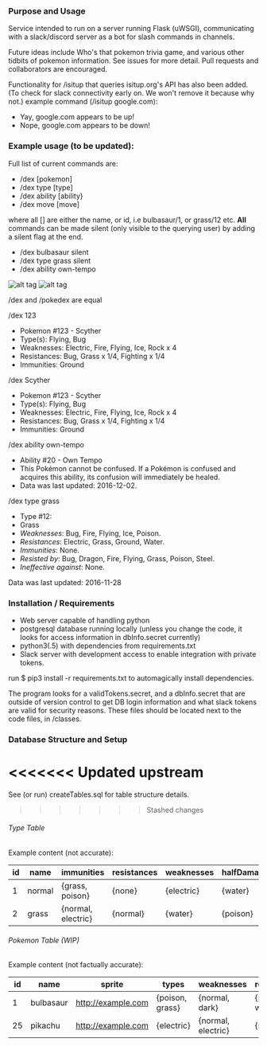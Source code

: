 ### Purpose and Usage

Service intended to run on a server running Flask (uWSGI), communicating with a slack/discord server as a bot for slash commands in channels. 

Future ideas include Who's that pokemon trivia game, and various other tidbits of pokemon information. See issues for more detail. Pull requests and collaborators are encouraged. 

Functionality for /isitup that queries isitup.org's API has also been added. (To check for slack connectivity early on. We won't remove it because why not.)
example command (/isitup google.com):
* Yay, google.com appears to be up!
* Nope, google.com appears to be down!

### Example usage (to be updated):
Full list of current commands are:
* /dex [pokemon]
* /dex type [type]
* /dex ability [ability}
* /dex move [move]

where all [] are either the name, or id, i.e bulbasaur/1, or grass/12 etc. **All** commands can be made silent (only visible to the querying user) by adding a silent flag at the end.
* /dex bulbasaur silent
* /dex type grass silent
* /dex ability own-tempo


![alt tag](http://puu.sh/nPhoX/ab68da452a.png)
![alt tag](https://puu.sh/sC5hM/b9be0707ba.png)

/dex and /pokedex are equal

/dex 123
* Pokemon #123 - Scyther
* Type(s): Flying, Bug
* Weaknesses: Electric, Fire, Flying, Ice, Rock x 4
* Resistances: Bug, Grass x 1/4, Fighting x 1/4
* Immunities: Ground

/dex Scyther
* Pokemon #123 - Scyther
* Type(s): Flying, Bug
* Weaknesses: Electric, Fire, Flying, Ice, Rock x 4
* Resistances: Bug, Grass x 1/4, Fighting x 1/4
* Immunities: Ground

/dex ability own-tempo
* Ability #20 - Own Tempo
* This Pokémon cannot be confused. If a Pokémon is confused and acquires this ability, its confusion will immediately be healed.
* Data was last updated: 2016-12-02. 

/dex type grass
* Type #12:
* Grass
* *Weaknesses*: Bug, Fire, Flying, Ice, Poison.
* *Resistances*: Electric, Grass, Ground, Water.
* *Immunities*: None.
* *Resisted by*: Bug, Dragon, Fire, Flying, Grass, Poison, Steel.
* *Ineffective against*: None.

Data was last updated: 2016-11-28 


### Installation / Requirements
* Web server capable of handling python
* postgresql database running locally (unless you change the code, it looks for access information in dbInfo.secret currently)
* python3(.5) with dependencies from requirements.txt
* Slack server with development access to enable integration with private tokens.

run $ pip3 install -r requirements.txt to automagically install dependencies. 

The program looks for a validTokens.secret, and a dbInfo.secret that are outside of version control to get DB login information and what slack tokens are valid for security reasons. These files should be located next to the code files, in /classes. 

### Database Structure and Setup
<<<<<<< Updated upstream
=======
See (or run) createTables.sql for table structure details. 

>>>>>>> Stashed changes
###### Type Table
Example content (not accurate): 

| id  | name   | immunities         | resistances  | weaknesses | halfDamageTo | noDamageTo  | updateTime  |
| --- | ------ | ------------------ | ------------ | ---------- | ------------ | ----------- | ----------- |
|  1  | normal | {grass, poison}    | {none}       | {electric} | {water}      | {psychic}   | 2016-03-12  |
|  2  | grass  | {normal, electric} | {normal}     | {water}    | {poison}     | {steel}     | 2016-03-17  |

###### Pokemon Table (WIP)

Example content (not factually accurate):

| id  | name   | sprite | types | weaknesses | resistances  | immunities | hiddens |  abilities | updateTime  |
| --- | ------ | ------ | ----- | ---------- | ------------ | ---------- | ------- | ---------- | ----------- |
| 1 | bulbasaur | http://example.com | {poison, grass} | {normal, dark} | {psychic, water} | {electric} | {chlorophyll} | {overgrow} | 2016-03-12 |
| 25 | pikachu | http://example.com| {electric} |{normal, electric} | {normal} | {water} | {lightning-rod} | {static} | 2016-03-17 |
